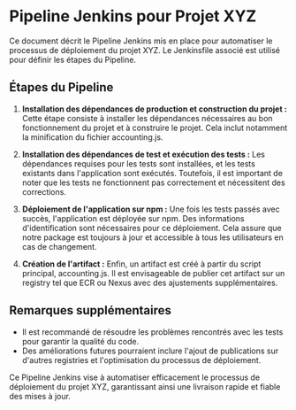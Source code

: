 # Pipeline Jenkins pour Projet XYZ

Ce document décrit le Pipeline Jenkins mis en place pour automatiser le processus de déploiement du projet XYZ. Le Jenkinsfile associé est utilisé pour définir les étapes du Pipeline.

## Étapes du Pipeline

1. **Installation des dépendances de production et construction du projet :**
   Cette étape consiste à installer les dépendances nécessaires au bon fonctionnement du projet et à construire le projet. Cela inclut notamment la minification du fichier accounting.js.

2. **Installation des dépendances de test et exécution des tests :**
   Les dépendances requises pour les tests sont installées, et les tests existants dans l'application sont exécutés. Toutefois, il est important de noter que les tests ne fonctionnent pas correctement et nécessitent des corrections.

3. **Déploiement de l'application sur npm :**
   Une fois les tests passés avec succès, l'application est déployée sur npm. Des informations d'identification sont nécessaires pour ce déploiement. Cela assure que notre package est toujours à jour et accessible à tous les utilisateurs en cas de changement.

4. **Création de l'artifact :**
   Enfin, un artifact est créé à partir du script principal, accounting.js. Il est envisageable de publier cet artifact sur un registry tel que ECR ou Nexus avec des ajustements supplémentaires.

## Remarques supplémentaires

- Il est recommandé de résoudre les problèmes rencontrés avec les tests pour garantir la qualité du code.
- Des améliorations futures pourraient inclure l'ajout de publications sur d'autres registries et l'optimisation du processus de déploiement.

Ce Pipeline Jenkins vise à automatiser efficacement le processus de déploiement du projet XYZ, garantissant ainsi une livraison rapide et fiable des mises à jour.
